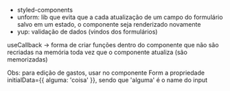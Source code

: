 - styled-components
- unform: lib que evita que a cada atualização de um campo do formulário salvo em um estado, o componente seja renderizado novamente
- yup: validação de dados (vindos dos formulários)

useCallback -> forma de criar funções dentro do componente que não são recriadas na memória toda vez que o componente atualiza (são memorizadas)

Obs: para edição de gastos, usar no componente Form a propriedade initialData={{ alguma: 'coisa' }}, sendo que 'alguma' é o name do input